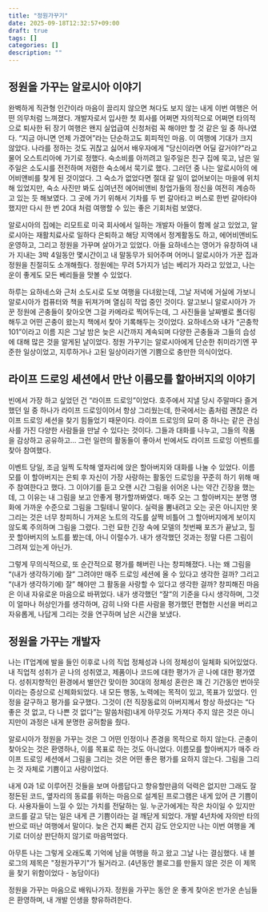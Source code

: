 ```yaml
---
title: "정원가꾸기"
date: 2025-09-18T12:32:57+09:00
draft: true
tags: []
categories: []
description: ""
---
```


## 정원을 가꾸는 알로시아 이야기

완벽하게 직관형 인간이라 마음이 끌리지 않으면 쳐다도 보지 않는 내게 이번 여행은 어떤 의무처럼 느껴졌다. 개발자로서 입사한 첫 회사를 어쩌면 자의적으로 어쩌면 타의적으로 퇴사한 뒤 장기 여행은 왠지 실업급여 신청처럼 꼭 해야만 할 것 같은 일 중 하나였다. “지금 아니면 언제 가겠어”라는 단순하고도 회피적인 마음. 이 여행에 기대가 크지 않았다. 나라를 정하는 것도 귀찮고 싫어서 배우자에게 "당신이라면 어딜 갈거야?"라고 물어 오스트리아에 가기로 정했다. 숙소비를 아끼려고 일주일은 친구 집에 묵고, 남은 일주일은 소도시를 전전하며 저렴한 숙소에서 묵기로 했다. 그러던 중 나는 알로시아의 에어비앤비를 찾게 된 것이었다. 그 숙소가 없었다면 절대 갈 일이 없어보이는 마을에 위치해 있었지만, 숙소 사진만 봐도 십여년전 에어비앤비 창업가들의 정신을 여전히 계승하고 있는 듯 해보였다. 그 곳에 가기 위해서 기차를 두 번 갈아타고 버스로 한번 갈아타야 했지만 다시 한 번 20대 처럼 여행할 수 있는 좋은 기회처럼 보였다.

알로시아의 집에는 리모트로 미국 회사에서 일하는 개발자 아들이 함께 살고 있었고, 알로시아는 재활치료사로 일하다 은퇴하고 해당 지역에서 정계활동도 하고, 에어비앤비도 운영하고, 그리고 정원을 가꾸며 살아가고 있었다. 아들 요하네스는 영어가 유창하여 내가 지내는 3박 4일동안 몇시간이고 내 말동무가 되어주며 어머니 알로시아가 가꾼 집과 정원을 친절히도 소개해줬다. 정원에는 무려 5가지가 넘는 베리가 자라고 있었고, 나는 운이 좋게도 모든 베리들을 맛볼 수 있었다.

하루는 요하네스와 근처 소도시로 도보 여행을 다녀왔는데, 그날 저녁에 거실에 가보니 알로시아가 컴퓨터와 책을 뒤져가며 열심히 작업 중인 것이다. 알고보니 알로시아가 가꾼 정원에 곤충들이 찾아오면 그걸 카메라로 찍어두는데, 그 사진들을 날짜별로 폴더링 해두고 어떤 곤충이 왔는지 책에서 찾아 기록해두는 것이었다. 요하네스와 내가 “곤충학101”이라고 이름 지은 그날 밤은 늦은 시간까지 계속되며 다양한 곤충들과 그들의 습성에 대해 많은 것을 알게된 날이었다. 정원 가꾸기는 알로시아에게 단순한 취미라기엔 꾸준한 일상이었고, 지루하거나 고된 일상이라기엔 기쁨으로 충만한 의식이었다.

## 라이프 드로잉 세션에서 만난 이름모를 할아버지의 이야기

빈에서 가장 하고 싶었던 건 “라이프 드로잉”이었다. 호주에서 지낼 당시 주말마다 즐겨했던 일 중 하나가 라이프 드로잉이어서 항상 그리웠는데, 한국에서는 좀처럼 괜찮은 라이프 드로잉 세션을 찾기 힘들었기 때문이다. 라이프 드로잉의 묘미 중 하나는 같은 관심사를 가진 다양한 사람들을 만날 수 있다는 것이다. 그들과 대화를 나누고, 그들의 작품을 감상하고 공유하고… 그런 일련의 활동들이 좋아서 빈에서도 라이프 드로잉 이벤트를 찾아 참여했다.

이벤트 당일, 조금 일찍 도착해 옆자리에 앉은 할아버지와 대화를 나눌 수 있었다. 이름 모를 이 할아버지는 은퇴 후 자신이 가장 사랑하는 활동인 드로잉을 꾸준히 하기 위해 매주 참여한다고 했다. 그 이야기를 듣고 오랜 시간 그림을 쉬어온 나는 약간 긴장을 했는데, 그 이유는 내 그림을 보고 안좋게 평가할까봐였다. 매주 오는 그 할아버지는 분명 명화에 가까운 수준으로 그림을 그릴테니 말이다. 실력을 뽐내려고 오는 곳은 아니지만 못 그리는 것은 너무 창피하니 가져온 노트의 각도를 살짝 비틀어 그 할아버지에게 보이지 않도록 주의하며 그림을 그렸다. 그런 묘한 긴장 속에 모델의 첫번째 포즈가 끝났고, 힐끗 할아버지의 노트를 봤는데, 아니 이럴수가. 내가 생각했던 것과는 정말 다른 그림이 그려져 있는게 아닌가.

그렇게 무의식적으로, 또 순간적으로 평가를 해버린 나는 창피해졌다. 나는 왜 그림을 “(내가 생각하기에) 잘” 그려야만 매주 드로잉 세션에 올 수 있다고 생각한 걸까? 그리고 “(내가 생각하기에) 잘” 해야만 그 활동을 사랑할 수 있다고 생각한 걸까? 창피해진 마음은 이내 자유로운 마음으로 바뀌었다. 내가 생각했던 “잘”의 기준을 다시 생각하며, 그것이 얼마나 허상인가를 생각하며, 감히 나와 다른 사람을 평가했던 편협한 시선을 버리고 자유롭게, 나답게 그리는 것을 연구하며 남은 시간을 보냈다.

## 정원을 가꾸는 개발자

나는 IT업계에 발을 들인 이후로 나의 직업 정체성과 나의 정체성이 일체화 되어있었다. 내 직업적 성취가 곧 나의 성취였고, 제품이나 코드에 대한 평가가 곧 나에 대한 평가였다. 성취지향적인 환경에서 별안간 맞이한 30대의 정체성 혼란은 꽤 긴 기간동안 번아웃이라는 증상으로 신체화되었다. 내 모든 행동, 노력에는 목적이 있고, 목표가 있었다. 인정을 갈구하고 평가를 요구했다. 그것이 (전 직장동료의 아버지께서 항상 하셨다는 “다 좋은 것 없고, 다 나쁜 것 없다”는 말씀처럼)내게 아무것도 가져다 주지 않은 것은 아니지만이 과정은 내게 분명한 공허함을 줬다.

알로시아가 정원을 가꾸는 것은 그 어떤 인정이나 존경을 목적으로 하지 않는다. 곤충이 찾아오는 것은 환영하나, 이를 목표로 하는 것도 아니었다.
이름모를 할아버지가 매주 라이프 드로잉 세션에서 그림을 그리는 것은 어떤 좋은 평가를 요하지 않는다. 그림을 그리는 것 자체로 기쁨이고 사랑이었다.

내게 0과 1로 이루어진 것들을 보며 아름답다고 향유할만큼의 덕력은 없지만 그래도 잘 정돈된 코드, 옆자리의 동료를 위하는 마음으로 설계된 프로그램은 내게 있어 큰 기쁨이다. 사용자들이 느낄 수 있는 가치를 전달하는 일. 누군가에게는 작은 차이일 수 있지만 코드를 갈고 닦는 일은 내게 큰 기쁨이라는 걸 깨닫게 되었다. 개발 4년차에 자의반 타의반으로 떠난 여행에서 말이다. 늦은 건지 빠른 건지 감도 안오지만 나는 이번 여행을 계기로 더이상 판단하지 않기로 마음먹었다.

아무튼 나는 그렇게 오래도록 기억에 남을 여행을 하고 왔고 그날 나는 결심했다. 내 블로그의 제목은 "정원가꾸기"가 될거라고. (4년동안 블로그를 만들지 않은 것은 이 제목을 찾기 위함이었다 - 농담이다)

정원을 가꾸는 마음으로 배워나가자.
정원을 가꾸는 동안 운 좋게 찾아온 반가운 손님들은 환영하며, 내 개발 인생을 향유하려한다.
